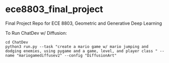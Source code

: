 # ece8803_final_project
Final Project Repo for ECE 8803, Geometric and Generative Deep Learning 

To Run ChatDev w/ Diffusion:

```
cd ChatDev
python3 run.py --task "create a mario game w/ mario jumping and dodging enemies, using pygame and a game, level, and player class " --name "mariogamediffusev2" --config "DiffusionArt"
```
